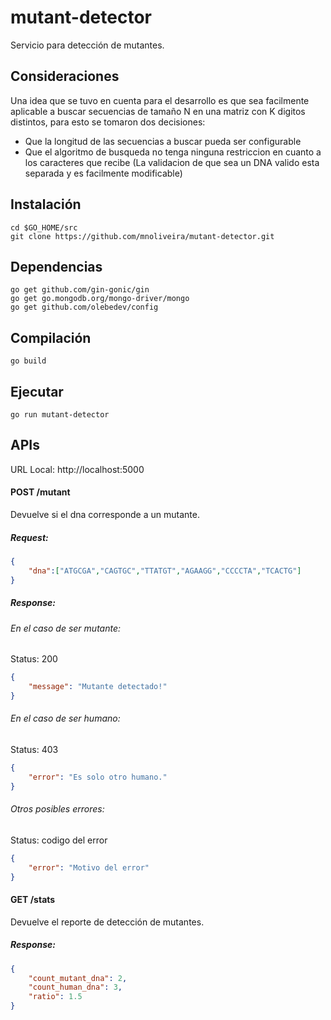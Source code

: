 # mutant-detector
Servicio para detección de mutantes.

## Consideraciones

Una idea que se tuvo en cuenta para el desarrollo es que sea facilmente aplicable a buscar secuencias de tamaño N en una matriz con K digitos distintos, para esto se tomaron dos decisiones:
- Que la longitud de las secuencias a buscar pueda ser configurable
- Que el algoritmo de busqueda no tenga ninguna restriccion en cuanto a los caracteres que recibe (La validacion de que sea un DNA valido esta separada y es facilmente modificable)

## Instalación

```
cd $GO_HOME/src
git clone https://github.com/mnoliveira/mutant-detector.git
```
## Dependencias
```
go get github.com/gin-gonic/gin
go get go.mongodb.org/mongo-driver/mongo
go get github.com/olebedev/config
```

## Compilación
```
go build
```

## Ejecutar
```
go run mutant-detector
```

## APIs  
URL Local: http://localhost:5000
  
#### POST /mutant
Devuelve si el dna corresponde a un mutante.
##### Request:
```json  
{
    "dna":["ATGCGA","CAGTGC","TTATGT","AGAAGG","CCCCTA","TCACTG"]
}
```  
##### Response:
###### En el caso de ser mutante:
Status: 200
```json  
{
    "message": "Mutante detectado!"
}
```
###### En el caso de ser humano:
Status: 403
```json  
{
    "error": "Es solo otro humano."
}
```
###### Otros posibles errores:
Status: codigo del error
```json  
{
    "error": "Motivo del error"
}
```

#### GET /stats
Devuelve el reporte de detección de mutantes.
##### Response:
```json  
{
    "count_mutant_dna": 2,
    "count_human_dna": 3,
    "ratio": 1.5
}
```  